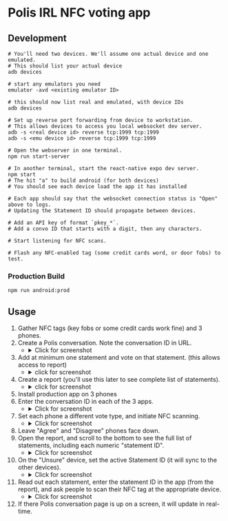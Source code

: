 # Polis IRL NFC voting app

## Development

```
# You'll need two devices. We'll assume one actual device and one emulated.
# This should list your actual device
adb devices

# start any emulators you need
emulator -avd <existing emulator ID>

# this should now list real and emulated, with device IDs
adb devices

# Set up reverse port forwarding from device to workstation.
# This allows devices to access you local websocket dev server.
adb -s <real device id> reverse tcp:1999 tcp:1999
adb -s <emu device id> reverse tcp:1999 tcp:1999

# Open the webserver in one terminal.
npm run start-server

# In another terminal, start the react-native expo dev server.
npm start
# The hit "a" to build android (for both devices)
# You should see each device load the app it has installed

# Each app should say that the websocket connection status is "Open" above to logs.
# Updating the Statement ID should propagate between devices.

# Add an API key of format `pkey_*`.
# Add a convo ID that starts with a digit, then any characters.

# Start listening for NFC scans.

# Flash any NFC-enabled tag (some credit cards word, or door fobs) to test.
```

### Production Build

```
npm run android:prod
```

## Usage

1. Gather NFC tags (key fobs or some credit cards work fine) and 3 phones.
1. Create a Polis conversation. Note the conversation ID in URL.
    - <details>
      <summary>Click for screenshot</summary>

      ![](https://imgur.com/KgktwtD.png)
      </details>
1. Add at minimum one statement and vote on that statement. (this allows access to report)
    - <details>
      <summary>click for screenshot</summary>

      ![](https://imgur.com/hSGP4N7.png)
      </details>
1. Create a report (you'll use this later to see complete list of statements).
    - <details>
      <summary>click for screenshot</summary>

      ![](https://imgur.com/0oCW1mg.png)
      </details>
1. Install production app on 3 phones
1. Enter the conversation ID in each of the 3 apps.
    - <details>
      <summary>Click for screenshot</summary>

      ![](https://imgur.com/QX8gyrI.png)
      </details>
1. Set each phone a different vote type, and initiate NFC scanning.
    - <details>
      <summary>Click for screenshot</summary>

      ![](https://imgur.com/AmpdXbw.png)
      </details>
1. Leave "Agree" and "Disagree" phones face down.
1. Open the report, and scroll to the bottom to see the full list of statements, including each numeric "statement ID".
    - <details>
      <summary>Click for screenshot</summary>

      ![](https://imgur.com/5VwSqsm.png)
      </details>
1. On the "Unsure" device, set the active Statement ID (it will sync to the other devices).
    - <details>
      <summary>Click for screenshot</summary>

      ![](https://imgur.com/ywHLWo7.png)
      </details>
1. Read out each statement, enter the statement ID in the app (from the report), and ask people to scan their NFC tag at the appropriate device.
    - <details>
      <summary>Click for screenshot</summary>

      ![](https://imgur.com/iSejvgP.png)
      </details>
1. If there Polis conversation page is up on a screen, it will update in real-time.
